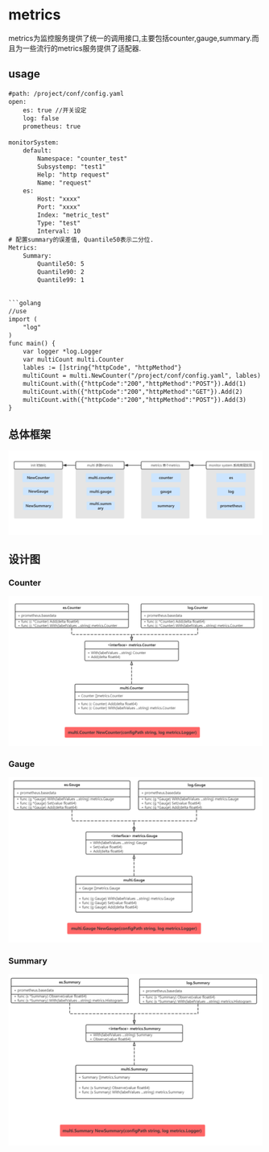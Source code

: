 # metrics

metrics为监控服务提供了统一的调用接口,主要包括counter,gauge,summary.而且为一些流行的metrics服务提供了适配器.

## usage

```golang 
#path: /project/conf/config.yaml
open:
    es: true //开关设定
    log: false
    prometheus: true

monitorSystem:
    default:
        Namespace: "counter_test"
        Subsystemp: "test1"
        Help: "http request"
        Name: "request"
    es:
        Host: "xxxx"
        Port: "xxxx"
        Index: "metric_test"
        Type: "test"
        Interval: 10
# 配置summary的误差值, Quantile50表示二分位.
Metrics:
    Summary:
        Quantile50: 5
        Quantile90: 2
        Quantile99: 1

```

```

```golang 
//use
import (
    "log"
)
func main() {
    var logger *log.Logger
    var multiCount multi.Counter
    lables := []string{"httpCode", "httpMethod"}
    multiCount = multi.NewCounter("/project/conf/config.yaml", lables)
    multiCount.with({"httpCode":"200","httpMethod":"POST"}).Add(1)
    multiCount.with({"httpCode":"200","httpMethod":"GET"}).Add(2)
    multiCount.with({"httpCode":"200","httpMethod":"POST"}).Add(3)
}
```

## 总体框架

![counter](img/总体框架.png)

## 设计图

### Counter
![counter](img/Counter.png)
### Gauge
![gauge](img/Gauge.png)
### Summary
![summary](img/Summary.png)


